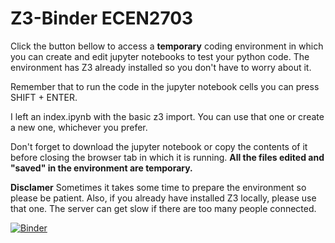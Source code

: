 # Z3-Binder ECEN2703

Click the button bellow to access a **temporary** coding environment in which you can create and edit jupyter notebooks to test your python code. The environment has Z3 already installed so you don't have to worry about it. 

Remember that to run the code in the jupyter notebook cells you can press SHIFT + ENTER. 

I left an index.ipynb with the basic z3 import. You can use that one or create a new one, whichever you prefer.


Don't forget to download the jupyter notebook or copy the contents of it before closing the browser tab in which it is running. **All the files edited and "saved" in the environment are temporary.**


**Disclamer** Sometimes it takes some time to prepare the environment so please be patient. Also, if you already have installed Z3 locally, please use that one. The server can get slow if there are too many people connected.

[![Binder](https://mybinder.org/badge_logo.svg)](https://mybinder.org/v2/gh/deot95/Z3-Binder-ECEN2703/master)
